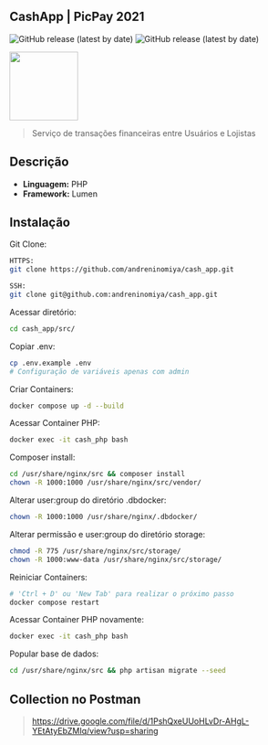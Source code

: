 ## CashApp | PicPay 2021

![GitHub release (latest by date)](https://img.shields.io/static/v1?label=release&message=v1.0&color=blue)
![GitHub release (latest by date)](https://img.shields.io/static/v1?label=status&message=online&color=success)

<img height="120em" src="https://logodownload.org/wp-content/uploads/2018/05/picpay-logo-2.png">

> Serviço de transações financeiras entre Usuários e Lojistas


## Descrição

- **Linguagem:** PHP
- **Framework:** Lumen


## Instalação

Git Clone:
``` bash
HTTPS:
git clone https://github.com/andreninomiya/cash_app.git 

SSH:
git clone git@github.com:andreninomiya/cash_app.git
```

Acessar diretório:
``` bash
cd cash_app/src/
```

Copiar .env:
``` bash
cp .env.example .env
# Configuração de variáveis apenas com admin
```

Criar Containers:
``` bash
docker compose up -d --build
```

Acessar Container PHP:
``` bash
docker exec -it cash_php bash
```

Composer install:
``` bash
cd /usr/share/nginx/src && composer install
chown -R 1000:1000 /usr/share/nginx/src/vendor/
```

Alterar user:group do diretório .dbdocker:
``` bash
chown -R 1000:1000 /usr/share/nginx/.dbdocker/
```

Alterar permissão e user:group do diretório storage:
``` bash
chmod -R 775 /usr/share/nginx/src/storage/
chown -R 1000:www-data /usr/share/nginx/src/storage/
```

Reiniciar Containers:
``` bash
# 'Ctrl + D' ou 'New Tab' para realizar o próximo passo
docker compose restart
```

Acessar Container PHP novamente:
``` bash
docker exec -it cash_php bash
```

Popular base de dados:
``` bash
cd /usr/share/nginx/src && php artisan migrate --seed
```

## Collection no Postman

> https://drive.google.com/file/d/1PshQxeUUoHLvDr-AHgL-YEtAtyEbZMIq/view?usp=sharing
